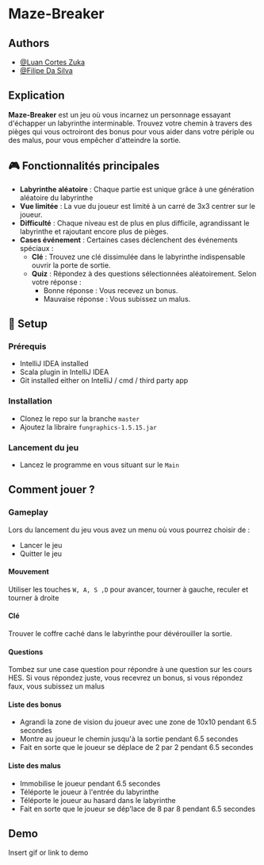 
# Maze-Breaker

## Authors

- [@Luan Cortes Zuka](https://github.com/Luan-CortesZ)
- [@Filipe Da Silva](https://github.com/Dricjord)


## Explication

**Maze-Breaker** est un jeu où vous incarnez un personnage essayant d'échapper un labyrinthe interminable. Trouvez votre chemin à travers des pièges qui vous octroiront des bonus pour vous aider dans votre périple ou des malus, pour vous empêcher d'atteindre la sortie.
## 🎮 Fonctionnalités principales

- **Labyrinthe aléatoire** : Chaque partie est unique grâce à une génération aléatoire du labyrinthe
- **Vue limitée** : La vue du joueur est limité à un carré de 3x3 centrer sur le joueur.
- **Difficulté** : Chaque niveau est de plus en plus difficile, agrandissant le labyrinthe et rajoutant encore plus de pièges.
- **Cases événement** : Certaines cases déclenchent des événements spéciaux :
  - **Clé** : Trouvez une clé dissimulée dans le labyrinthe indispensable ouvrir la porte de sortie.
  - **Quiz** : Répondez à des questions sélectionnées aléatoirement. Selon votre réponse :
    - Bonne réponse : Vous recevez un bonus.
    - Mauvaise réponse : Vous subissez un malus.
## 🔧 Setup
### Prérequis
- IntelliJ IDEA installed
- Scala plugin in IntelliJ IDEA
- Git installed either on IntelliJ / cmd / third party app

### Installation
- Clonez le repo sur la branche `master`
- Ajoutez la libraire `fungraphics-1.5.15.jar`

### Lancement du jeu
- Lancez le programme en vous situant sur le `Main`
## Comment jouer ?
### Gameplay
Lors du lancement du jeu vous avez un menu où vous pourrez choisir de :
- Lancer le jeu
- Quitter le jeu

#### Mouvement
Utiliser les touches `W, A, S ,D` pour avancer, tourner à gauche, reculer et tourner à droite

#### Clé
Trouver le coffre caché dans le labyrinthe pour dévérouiller la sortie.

#### Questions
Tombez sur une case question pour répondre à une question sur les cours HES. Si vous répondez juste, vous recevrez un bonus, si vous répondez faux, vous subissez un malus

#### Liste des bonus
- Agrandi la zone de vision du joueur avec une zone de 10x10 pendant 6.5 secondes
- Montre au joueur le chemin jusqu'à la sortie pendant 6.5 secondes
- Fait en sorte que le joueur se déplace de 2 par 2 pendant 6.5 secondes

#### Liste des malus
- Immobilise le joueur pendant 6.5 secondes
- Téléporte le joueur à l'entrée du labyrinthe
- Téléporte le joueur au hasard dans le labyrinthe
- Fait en sorte que le joueur se dép'lace de 8 par 8 pendant 6.5 secondes

## Demo

Insert gif or link to demo

